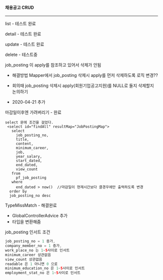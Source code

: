 #### 채용공고 CRUD 

---

list - 테스트 완료

detail - 테스트 완료

update - 테스트 완료

delete - 테스트중

 job_posting 이 apply를 참조하고 있어서 삭제가 안됨
- 해결방법 Mapper에서 job_posting 삭제시 apply를 먼저 삭제하도록 로직 변경??

- 회의때 job_posting 삭제시 apply(회원기업공고지원)를 NULL로 둘지 삭제할지 논의하기

  

- 2020-04-21 추가 


마감일이후엔 가려버리기 - 완료

```
select 문에 조건을 걸었다.
 <select id="findAll" resultMap="JobPostingMap">
   select
     job_posting_no,
     title,
     content,
     minimum_career,
     job,
     year_salary,
     start_dated,
     end_dated,
     view_count
   from
     pf_job_posting
   where 
     end_dated > now()  //마감일이 현재시간보다 클경우에만 출력하도록 변경
  order by
  job_posting_no desc
```

TypeMissMatch - 해결완료
- GlobalControllerAdvice 추가
-  타입을 변환해줌

job_posting 인서트 조건

```java
job_posting_no = 1 증가,  
company_member_no = 1 증가,
work_place_no 는 1~5사이로 인서트
minimum_career 상관없음
view_count 상관없음
readable 은 1 아니면 0 으로
minimum_education_no 은 1~5사이로 인서트
employment_stat_no 은 1~5사이로 인서트
```

